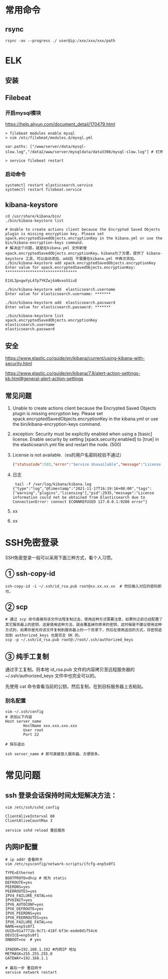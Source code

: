 # 常用命令

## rsync

```shell
rsync -av --progress ./ user@ip:/xxx/xxx/xxx/path
```



# ELK

## 安装

## Filebeat

### 开启mysql模块

https://help.aliyun.com/document_detail/170479.html

```shell
> filebeat modules enable mysql
> vim /etc/filebeat/modules.d/mysql.yml

var.paths: ["/www/server/data/mysql-slow.log","/data2/www/server/mysqldata/data3308/mysql-slow.log"] # 打开

> service filebeat restart
```



### 启动命令

```shell
systemctl restart elasticsearch.service
systemctl restart filebeat.service
```



## kibana-keystore

```shell
cd /usr/share/kibana/bin/
./bin/kibana-keystore list

# Unable to create actions client because the Encrypted Saved Objects plugin is missing encryption key. Please set xpack.encryptedSavedObjects.encryptionKey in the kibana.yml or use the bin/kibana-encryption-keys command.
# 解决这个问题，就是在kibana.yml 文件新增 xpack.encryptedSavedObjects.encryptionKey。kibana为了方便，提供了 kibana-keystore 工具，可以自动添加，add后 不需要在kibana.yml 中再次添加。
./bin/kibana-keystore add xpack.encryptedSavedObjects.encryptionKey
Enter value for xpack.encryptedSavedObjects.encryptionKey: ********************************

E1XL3pvgwYyL47p7YKZwj4aNvxoSSiuE

./bin/kibana-keystore add  elasticsearch.username
Enter value for elasticsearch.username: ******* 

./bin/kibana-keystore add  elasticsearch.password
Enter value for elasticsearch.password: *******

./bin/kibana-keystore list
xpack.encryptedSavedObjects.encryptionKey
elasticsearch.username
elasticsearch.password
```



## 安全

https://www.elastic.co/guide/en/kibana/current/using-kibana-with-security.html

https://www.elastic.co/guide/en/kibana/7.9/alert-action-settings-kb.html#general-alert-action-settings



## 常见问题

1. Unable to create actions client because the Encrypted Saved Objects plugin is missing encryption key. Please set xpack.encryptedSavedObjects.encryptionKey in the kibana.yml or use the bin/kibana-encryption-keys command.

2. exception: Security must be explicitly enabled when using a [basic] license. Enable security by setting [xpack.security.enabled] to [true] in the elasticsearch.yml file and restart the node. (500)

3. License is not available.（es的用户名密码校验不通过）

   ```json
   {"statusCode":503,"error":"Service Unavailable","message":"License is not available."}
   ```

   

4. 日志

   ```shell
    tail -f /var/log/kibana/kibana.log
   {"type":"log","@timestamp":"2021-11-17T16:19:16+08:00","tags":["warning","plugins","licensing"],"pid":2935,"message":"License information could not be obtained from Elasticsearch due to ConnectionError: connect ECONNREFUSED 127.0.0.1:9200 error"}
   ```

   

5. xx

6. xx

# SSH免密登录

SSH免密登录一般可以采用下面三种方式，看个人习惯。

## ① ssh-copy-id

```shell
ssh-copy-id -i ~/.ssh/id_rsa.pub root@xx.xx.xx.xx  # 然后输入对应的密码即可。
```

## ② scp

```shell
# 通过 scp 命令直接将该文件远程复制过去，使用这种方式需要注意，如果你之前已经配置了其它服务器上的密钥，这是使用这种方法，就会覆盖掉你原来的密钥，这时候是不建议使用这种方式的，如果你是先将该文件复制到服务器上的一个目录下，然后在使用追加的方式，将密钥追加到 authorized_keys 也是完全 OK 的。
scp -p ~/.ssh/id_rsa.pub root@:/root/.ssh/authorized_keys
```

## ③ 纯手工复制

通过手工复制。将本地 id_rsa.pub 文件的内容拷贝至远程服务器的 ~/.ssh/authorized_keys 文件中也完全可以的。

先使用 cat 命令查看当前的公钥，然后复制，在到目标服务器上去粘贴。

### 别名配置

```shell
vim ~/.ssh/config
# 添加以下内容
Host server_name
        HostName xxx.xxx.xxx.xxx
        User root
        Port 22
        
# 保存退出

ssh server_name # 即可直接登入服务器。方便很多。
```









# 常见问题

## ssh 登录会话保持时间太短解决方法：

```shell
vim /etc/ssh/sshd_config

ClientAliveInterval 60
ClientAliveCountMax 3

service sshd reload 重启服务
```

## 内网IP配置

```shell
# ip addr 查看网卡
vim /etc/sysconfig/network-scripts/ifcfg-enp5s0f1

TYPE=Ethernet
BOOTPROTO=dhcp # 改为 static
DEFROUTE=yes
PEERDNS=yes
PEERROUTES=yes
IPV4_FAILURE_FATAL=no
IPV6INIT=yes
IPV6_AUTOCONF=yes
IPV6_DEFROUTE=yes
IPV6_PEERDNS=yes
IPV6_PEERROUTES=yes
IPV6_FAILURE_FATAL=no
NAME=enp5s0f1
UUID=91a7771b-9c71-418f-bf3e-eede0d1f54c6
DEVICE=enp5s0f1
ONBOOT=no  # yes

IPADDR=192.168.1.192 #内网IP 地址
METMASK=255.255.255.0 
GATEWAY=192.168.1.1 

# 最后一步 重启网卡
service network restart 
```

